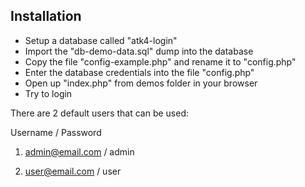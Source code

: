 ## Installation

- Setup a database called "atk4-login"
- Import the "db-demo-data.sql" dump into the database
- Copy the file "config-example.php" and rename it to "config.php"
- Enter the database credentials into the file "config.php"
- Open up "index.php" from demos folder in your browser
- Try to login

There are 2 default users that can be used:

Username / Password

1) admin@email.com / admin

2) user@email.com / user

